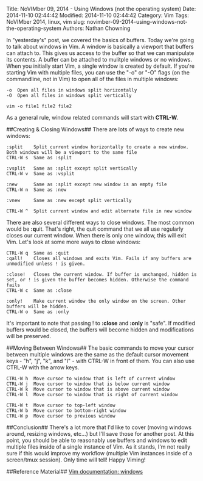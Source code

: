 Title: NoVIMber 09, 2014 - Using Windows (not the operating system)
Date: 2014-11-10 02:44:42
Modified: 2014-11-10 02:44:42
Category: Vim
Tags: NoVIMber 2014, linux, vim
slug: novimber-09-2014-using-windows-not-the-operating-system
Authors: Nathan Chowning

In "yesterday's" post, we covered the basics of buffers. Today we're going to talk about windows in Vim. A window is basically a viewport that buffers can attach to. This gives us access to the buffer so that we can manipulate its contents. A buffer can be attached to mulitple windows or no windows. When you initially start Vim, a single window is created by default. If you're starting Vim with multiple files, you can use the "-o" or "-O" flags (on the commandline, not in Vim) to open all of the files in multiple windows:

```
-o  Open all files in windows split horizontally
-O  Open all files in windows split vertically

vim -o file1 file2 file2
```

As a general rule, window related commands will start with **CTRL-W**.

##Creating & Closing Windows##
There are lots of ways to create new windows:

```
:split    Split current window horizontally to create a new window. Both windows will be a viewport to the same file
CTRL-W s  Same as :split

:vsplit   Same as :split except split vertically
CTRL-W v  Same as :vsplit

:new      Same as :split except new window is an empty file
CTRL-W n  Same as :new

:vnew     Same as :new except split vertically

CTRL-W ^  Split current window and edit alternate file in new window
```

There are also several different ways to close windows. The most common would be **:q**uit. That's right, the quit command that we all use regularly closes our current window. When there is only one window, this will exit Vim. Let's look at some more ways to close windows:


```
CTRL-W q  Same as :quit
:qall!    Closes all windows and exits Vim. Fails if any buffers are unmodified unless ! is given.

:close!   Closes the current window. If buffer is unchanged, hidden is set, or ! is given the buffer becomes hidden. Otherwise the command fails
CTRL-W c  Same as :close

:only!    Make current window the only window on the screen. Other buffers will be hidden. 
CTRL-W o  Same as :only
```

It's important to note that passing ! to **:close** and **:only** is "safe". If modified buffers would be closed, the buffers will become hidden and modifications will be preserved.

##Moving Between Windows##
The basic commands to move your cursor between multiple windows are the same as the default cursor movement keys - "h", "j", "k", and "l" - with CTRL-W in front of them. You can also use CTRL-W with the arrow keys.


```
CTRL-W h  Move cursor to window that is left of current window
CTRL-W j  Move cursor to window that is below current window
CTRL-W k  Move cursor to window that is above current window
CTRL-W l  Move cursor to window that is right of current window

CTRL-W t  Move cursor to top-left window
CTRL-W b  Move cursor to bottom-right window
CTRL-W p  Move cursor to previous window
```

##Conclusion##
There's a lot more that I'd like to cover (moving windows around, resizing windows, etc...) but I'll save those for another post. At this point, you should be able to reasonably use buffers and windows to edit multiple files inside of a single instance of Vim. As it stands, I'm not really sure if this would improve my workflow (multiple Vim instances inside of a screen/tmux session). Only time will tell! Happy Viming!

##Reference Material##
[Vim documentation: windows](http://vimdoc.sourceforge.net/htmldoc/windows.html)
